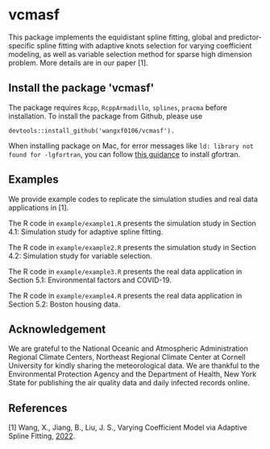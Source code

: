 # vcmasf
This package implements the equidistant spline fitting, global and predictor-specific spline fitting with adaptive knots selection for varying coefficient modeling, as well as variable selection method for sparse high dimension problem. More details are in our paper [1].

## Install the package 'vcmasf'

The package requires `Rcpp`, `RcppArmadillo`, `splines`, `pracma` before installation. To install the package from Github, please use

```
devtools::install_github('wangxf0106/vcmasf').
```

When installing package on Mac, for error messages like `ld: library not found for -lgfortran`, you can follow [this guidance](https://thecoatlessprofessor.com/programming/cpp/rcpp-rcpparmadillo-and-os-x-mavericks-lgfortran-and-lquadmath-error/) to install gfortran.

## Examples
We provide example codes to replicate the simulation studies and real data applications in [1].

The R code in `example/example1.R` presents the simulation study in Section 4.1: Simulation study for adaptive spline fitting.

The R code in `example/example2.R` presents the simulation study in Section 4.2: Simulation study for variable selection.

The R code in `example/example3.R` presents the real data application in Section 5.1: Environmental factors and COVID-19.

The R code in `example/example4.R` presents the real data application in Section 5.2: Boston housing data.

## Acknowledgement

We are grateful to the National Oceanic and Atmospheric Administration Regional Climate Centers, Northeast Regional Climate Center at Cornell University for kindly sharing the meteorological data. We are thankful to the Environmental Protection Agency and the Department of Health, New York State for publishing the air quality data and daily infected records online. 

## References
<a id="1"> [1]</a> Wang, X., Jiang, B., Liu, J. S., Varying Coefficient Model via Adaptive Spline Fitting, [2022](https://arxiv.org/abs/2201.10063).
